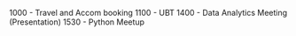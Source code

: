 1000 - Travel and Accom booking
1100 - UBT
1400 - Data Analytics Meeting (Presentation)
1530 - Python Meetup
